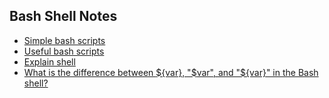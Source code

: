 ## Bash Shell Notes

* [Simple bash scripts](https://github.com/ruanyf/simple-bash-scripts)
* [Useful bash scripts](https://github.com/topics/useful-bash-scripts)
* [Explain shell](https://explainshell.com/)
* [What is the difference between ${var}, "$var", and "${var}" in the Bash shell?](https://stackoverflow.com/questions/18135451/what-is-the-difference-between-var-var-and-var-in-the-bash-shell)
